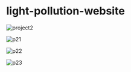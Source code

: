 # light-pollution-website

![project2](https://user-images.githubusercontent.com/56271645/211163172-8c0d4113-b611-4aef-86f7-686737acc331.png)

![p21](https://user-images.githubusercontent.com/56271645/211163252-cce966b1-6bbc-4f44-8977-a741091e7e47.png)

![p22](https://user-images.githubusercontent.com/56271645/211163256-37296ae7-fb3d-416f-bd96-2bd151296693.png)

![p23](https://user-images.githubusercontent.com/56271645/211163261-a99a01a5-ab3b-4e8c-832f-e398825b6289.png)
